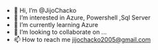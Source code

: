 - 👋 Hi, I’m @JijoChacko
- 👀 I’m interested in Azure, Powershell ,Sql Server
- 🌱 I’m currently learning Azure
- 💞️ I’m looking to collaborate on ...
- 📫 How to reach me jijochacko2005@gmail.com

<!---
JijoChacko/JijoChacko is a ✨ special ✨ repository because its `README.md` (this file) appears on your GitHub profile.
You can click the Preview link to take a look at your changes.
--->
